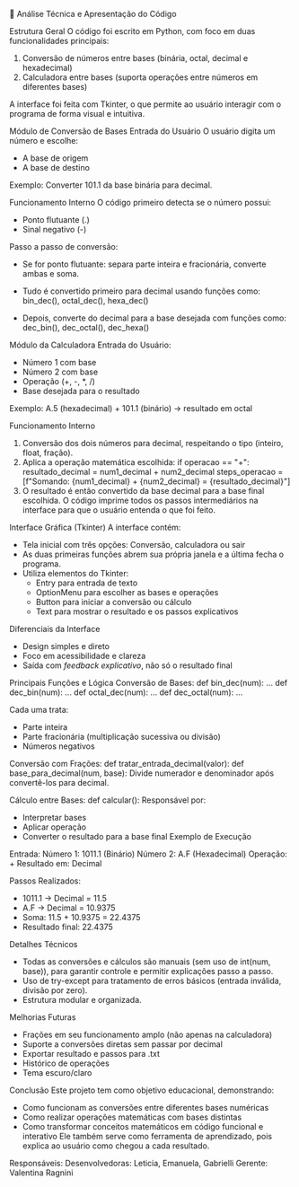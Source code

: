 🤯
Análise Técnica e Apresentação do Código

 Estrutura Geral
O código foi escrito em Python, com foco em duas funcionalidades principais:
1. Conversão de números entre bases (binária, octal, decimal e hexadecimal)  
2. Calculadora entre bases (suporta operações entre números em diferentes bases)

A interface foi feita com Tkinter, o que permite ao usuário interagir com o programa de forma visual e intuitiva.

 Módulo de Conversão de Bases
Entrada do Usuário
O usuário digita um número e escolhe:
- A base de origem
- A base de destino

 Exemplo: Converter 101.1 da base binária para decimal.

 Funcionamento Interno
O código primeiro detecta se o número possui:
- Ponto flutuante (.)
- Sinal negativo (-)

 Passo a passo de conversão:
- Se for ponto flutuante: separa parte inteira e fracionária, converte ambas e soma.


- Tudo é convertido primeiro para decimal usando funções como:
bin_dec(), octal_dec(), hexa_dec()
- Depois, converte do decimal para a base desejada com funções como:
dec_bin(), dec_octal(), dec_hexa()

 Módulo da Calculadora
Entrada do Usuário:
- Número 1 com base
- Número 2 com base
- Operação (+, -, *, /)
- Base desejada para o resultado

 Exemplo: A.5 (hexadecimal) + 101.1 (binário) → resultado em octal

 Funcionamento Interno
1. Conversão dos dois números para decimal, respeitando o tipo (inteiro, float, fração).
2. Aplica a operação matemática escolhida:
        if operacao == "+":
            resultado_decimal = num1_decimal + num2_decimal
            steps_operacao = [f"Somando: {num1_decimal} + {num2_decimal} = {resultado_decimal}"]
3. O resultado é então convertido da base decimal para a base final escolhida.
O código imprime todos os passos intermediários na interface para que o usuário entenda o que foi feito.

 Interface Gráfica (Tkinter)
A interface contém:
- Tela inicial com três opções: Conversão, calculadora ou sair
- As duas primeiras funções abrem sua própria janela e a última fecha o programa.
- Utiliza elementos do Tkinter:
  - Entry para entrada de texto
  - OptionMenu para escolher as bases e operações
  - Button para iniciar a conversão ou cálculo
  - Text para mostrar o resultado e os passos explicativos

Diferenciais da Interface
- Design simples e direto
- Foco em acessibilidade e clareza
- Saída com *feedback explicativo*, não só o resultado final

 Principais Funções e Lógica
Conversão de Bases:
def bin_dec(num): ...
def dec_bin(num): ...
def octal_dec(num): ...
def dec_octal(num): ...

Cada uma trata:
- Parte inteira
- Parte fracionária (multiplicação sucessiva ou divisão)
- Números negativos

Conversão com Frações:
def tratar_entrada_decimal(valor):
def base_para_decimal(num, base):
Divide numerador e denominador após convertê-los para decimal.

 Cálculo entre Bases:
def calcular(): 
Responsável por:
- Interpretar bases
- Aplicar operação
- Converter o resultado para a base final
 Exemplo de Execução

Entrada:
Número 1: 1011.1  (Binário)
Número 2: A.F     (Hexadecimal)
Operação: +
Resultado em: Decimal

Passos Realizados:
- 1011.1 → Decimal = 11.5
- A.F → Decimal = 10.9375
- Soma: 11.5 + 10.9375 = 22.4375
- Resultado final: 22.4375

 Detalhes Técnicos
- Todas as conversões e cálculos são manuais (sem uso de int(num, base)), para garantir controle e permitir explicações passo a passo.
- Uso de try-except para tratamento de erros básicos (entrada inválida, divisão por zero).
- Estrutura modular e organizada.

Melhorias Futuras
- Frações em seu funcionamento amplo (não apenas na calculadora)
- Suporte a conversões diretas sem passar por decimal
- Exportar resultado e passos para .txt
- Histórico de operações
- Tema escuro/claro


Conclusão
Este projeto tem como objetivo educacional, demonstrando:
- Como funcionam as conversões entre diferentes bases numéricas
- Como realizar operações matemáticas com bases distintas
- Como transformar conceitos matemáticos em código funcional e interativo
Ele também serve como ferramenta de aprendizado, pois explica ao usuário como chegou a cada resultado.


Responsáveis:
Desenvolvedoras: Leticia, Emanuela, Gabrielli
Gerente: Valentina Ragnini
